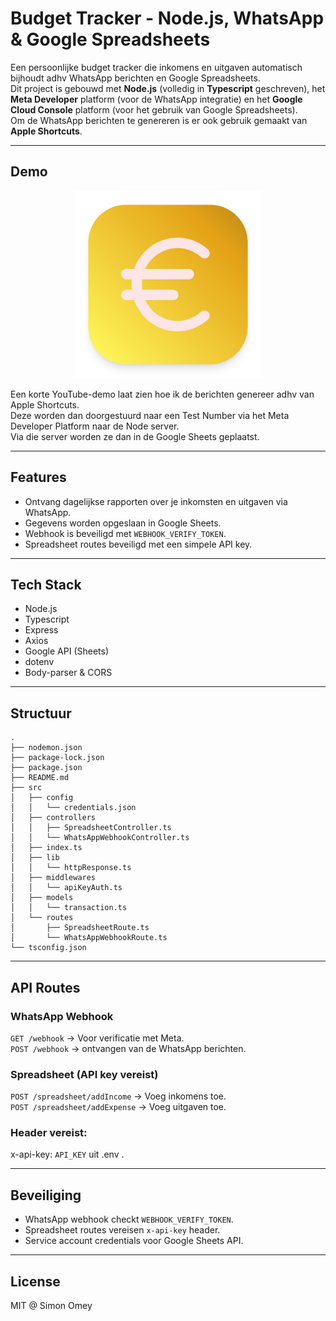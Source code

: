 # Budget Tracker - Node.js, WhatsApp & Google Spreadsheets

Een persoonlijke budget tracker die inkomens en uitgaven automatisch bijhoudt adhv WhatsApp berichten en Google Spreadsheets.
<br/>
Dit project is gebouwd met **Node.js** (volledig in **Typescript** geschreven), het **Meta Developer** platform (voor de WhatsApp integratie) en het **Google Cloud Console** platform (voor het gebruik van Google Spreadsheets).
<br/>
Om de WhatsApp berichten te genereren is er ook gebruik gemaakt van **Apple Shortcuts**.

---

## Demo

<div style="text-align: center;">
  <a href="http://www.youtube.com/watch?v=mlgNMKtR_DI" title="Budget Tracker Demo">
    <img src="src/public/images/Budget Tracker Logo.png" alt="Budget Tracker Demo Image" width="300">
  </a>
</div>


Een korte YouTube-demo laat zien hoe ik de berichten genereer adhv van Apple Shortcuts. <br/>
Deze worden dan doorgestuurd naar een Test Number via het Meta Developer Platform naar de Node server. <br/>
Via die server worden ze dan in de Google Sheets geplaatst. 

---

## Features

- Ontvang dagelijkse rapporten over je inkomsten en uitgaven via WhatsApp.
- Gegevens worden opgeslaan in Google Sheets.
- Webhook is beveiligd met `WEBHOOK_VERIFY_TOKEN`.
- Spreadsheet routes beveiligd met een simpele API key.

---

## Tech Stack

- Node.js
- Typescript
- Express
- Axios 
- Google API (Sheets)
- dotenv
- Body-parser & CORS

---

## Structuur

```
. 
├── nodemon.json
├── package-lock.json
├── package.json
├── README.md
├── src
│   ├── config
│   │   └── credentials.json
│   ├── controllers
│   │   ├── SpreadsheetController.ts
│   │   └── WhatsAppWebhookController.ts
│   ├── index.ts
│   ├── lib
│   │   └── httpResponse.ts
│   ├── middlewares
│   │   └── apiKeyAuth.ts
│   ├── models
│   │   └── transaction.ts
│   └── routes
│       ├── SpreadsheetRoute.ts
│       └── WhatsAppWebhookRoute.ts
└── tsconfig.json
```
---

## API Routes

### WhatsApp Webhook

`GET /webhook` -> Voor verificatie met Meta. <br/>
`POST /webhook` -> ontvangen van de WhatsApp berichten.

### Spreadsheet (API key vereist)

`POST /spreadsheet/addIncome` -> Voeg inkomens toe. <br/>
`POST /spreadsheet/addExpense` -> Voeg uitgaven toe.

### Header vereist:
x-api-key: `API_KEY` uit .env .

---

## Beveiliging

- WhatsApp webhook checkt `WEBHOOK_VERIFY_TOKEN`.
- Spreadsheet routes vereisen `x-api-key` header.
- Service account credentials voor Google Sheets API.

---

## License
MIT @ Simon Omey